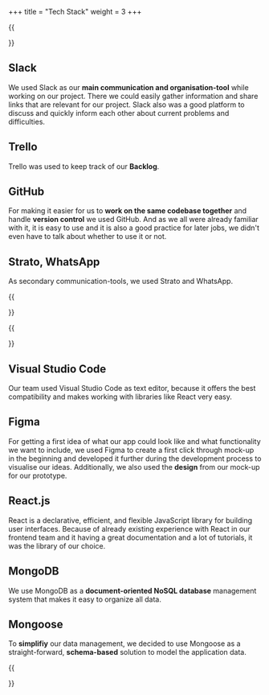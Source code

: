 +++
title = "Tech Stack"
weight = 3
+++

{{<section title="Communication, Organisation">}}
## Slack
We used Slack as our **main communication and organisation-tool** while working on our project. There we could easily gather information and share links that are relevant for our project. Slack also was a good platform to discuss and quickly inform each other about current problems and difficulties.

## Trello
Trello was used to keep track of our **Backlog**.

## GitHub
For making it easier for us to **work on the same codebase together** and handle **version control** we used GitHub. And as we all were already familiar with it, it is easy to use and it is also a good practice for later jobs, we didn't even have to talk about whether to use it or not.

## Strato, WhatsApp
As secondary communication-tools, we used Strato and WhatsApp.

{{</section>}}

{{<section title="Development Tech Stack">}}

## Visual Studio Code
Our team used Visual Studio Code as text editor, because it offers the best compatibility and makes working with libraries like React very easy.

## Figma
For getting a first idea of what our app could look like and what functionality we want to include, we used Figma to create a first click through mock-up in the beginning and developed it further during the development process to visualise our ideas. Additionally, we also used the **design** from our mock-up for our prototype.

## React.js
React is a declarative, efficient, and flexible JavaScript library for building user interfaces. Because of already existing experience with React in our frontend team and it having a great documentation and a lot of tutorials, it was the library of our choice.

## MongoDB
We use MongoDB as a **document-oriented NoSQL database** management system that makes it easy to organize all data.

## Mongoose
To **simplifiy** our data management, we decided to use Mongoose as a straight-forward, **schema-based** solution to model the application data.

{{</section>}}



